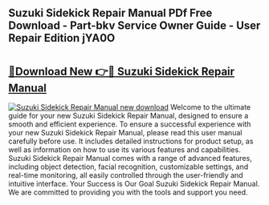 ## Suzuki Sidekick Repair Manual PDf Free Download - Part-bkv Service Owner Guide - User Repair Edition jYA0O

# <h2><a href="http://bc84245.oget.top/?id=Suzuki+Sidekick+Repair+Manual">🔗Download New 👉🔴 Suzuki Sidekick Repair Manual</a></h2>

[![Suzuki Sidekick Repair Manual new download](https://i.imgur.com/5g1atiW.png)](http://bc84245.oget.top/?id=Suzuki+Sidekick+Repair+Manual)
Welcome to the ultimate guide for your new Suzuki Sidekick Repair Manual, designed to ensure a smooth and efficient experience. To ensure a successful experience with your new Suzuki Sidekick Repair Manual, please read this user manual carefully before use. It includes detailed instructions for product setup, as well as information on how to use its various features and capabilities. Suzuki Sidekick Repair Manual comes with a range of advanced features, including object detection, facial recognition, customizable settings, and real-time monitoring, all easily controlled through the user-friendly and intuitive interface. Your Success is Our Goal Suzuki Sidekick Repair Manual. We are committed to providing you with the tools and support you need.
